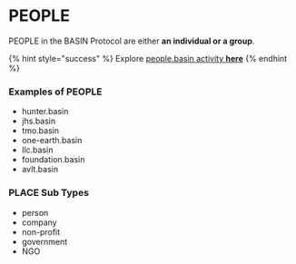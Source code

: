 # PEOPLE

PEOPLE in the BASIN Protocol are either **an individual or a group**.

{% hint style="success" %}
Explore [people.basin activity **here**](https://confluence.basin.global/explore/POLYGON:0xc31b90964a5062376a62e2c772a6c4d422cd73b2?search=people)
{% endhint %}

### Examples of PEOPLE

* hunter.basin
* jhs.basin
* tmo.basin
* one-earth.basin
* llc.basin
* foundation.basin
* avlt.basin

### PLACE Sub Types

* person
* company
* non-profit
* government
* NGO

###

